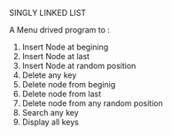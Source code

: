 SINGLY LINKED LIST

A Menu drived program to :  
1. Insert Node at begining  
2. Insert Node at last  
3. Insert Node at random position  
4. Delete any key  
5. Delete node from beginig  
6. Delete node from last  
7. Delete node from any random position  
8. Search any key  
9. Display all keys  

